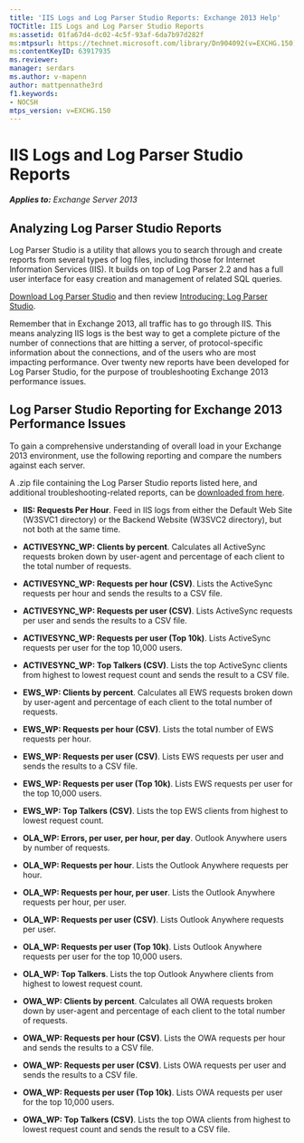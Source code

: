 ```yaml
---
title: 'IIS Logs and Log Parser Studio Reports: Exchange 2013 Help'
TOCTitle: IIS Logs and Log Parser Studio Reports
ms:assetid: 01fa67d4-dc02-4c5f-93af-6da7b97d282f
ms:mtpsurl: https://technet.microsoft.com/library/Dn904092(v=EXCHG.150)
ms:contentKeyID: 63917935
ms.reviewer: 
manager: serdars
ms.author: v-mapenn
author: mattpennathe3rd
f1.keywords:
- NOCSH
mtps_version: v=EXCHG.150
---
```


# IIS Logs and Log Parser Studio Reports

_**Applies to:** Exchange Server 2013_

## Analyzing Log Parser Studio Reports

Log Parser Studio is a utility that allows you to search through and create reports from several types of log files, including those for Internet Information Services (IIS). It builds on top of Log Parser 2.2 and has a full user interface for easy creation and management of related SQL queries.

[Download Log Parser Studio](https://gallery.technet.microsoft.com/Log-Parser-Studio-cd458765) and then review [Introducing: Log Parser Studio](https://techcommunity.microsoft.com/t5/exchange-team-blog/introducing-log-parser-studio/ba-p/601131).

Remember that in Exchange 2013, all traffic has to go through IIS. This means analyzing IIS logs is the best way to get a complete picture of the number of connections that are hitting a server, of protocol-specific information about the connections, and of the users who are most impacting performance. Over twenty new reports have been developed for Log Parser Studio, for the purpose of troubleshooting Exchange 2013 performance issues.

## Log Parser Studio Reporting for Exchange 2013 Performance Issues

To gain a comprehensive understanding of overall load in your Exchange 2013 environment, use the following reporting and compare the numbers against each server.

A .zip file containing the Log Parser Studio reports listed here, and additional troubleshooting-related reports, can be [downloaded from here](https://gallery.technet.microsoft.com/Log-Parser-Studio-Report-f17f6b8b).

- **IIS: Requests Per Hour**. Feed in IIS logs from either the Default Web Site (W3SVC1 directory) or the Backend Website (W3SVC2 directory), but not both at the same time.

- **ACTIVESYNC\_WP: Clients by percent**. Calculates all ActiveSync requests broken down by user-agent and percentage of each client to the total number of requests.

- **ACTIVESYNC\_WP: Requests per hour (CSV)**. Lists the ActiveSync requests per hour and sends the results to a CSV file.

- **ACTIVESYNC\_WP: Requests per user (CSV)**. Lists ActiveSync requests per user and sends the results to a CSV file.

- **ACTIVESYNC\_WP: Requests per user (Top 10k)**. Lists ActiveSync requests per user for the top 10,000 users.

- **ACTIVESYNC\_WP: Top Talkers (CSV)**. Lists the top ActiveSync clients from highest to lowest request count and sends the result to a CSV file.

- **EWS\_WP: Clients by percent**. Calculates all EWS requests broken down by user-agent and percentage of each client to the total number of requests.

- **EWS\_WP: Requests per hour (CSV)**. Lists the total number of EWS requests per hour.

- **EWS\_WP: Requests per user (CSV)**. Lists EWS requests per user and sends the results to a CSV file.

- **EWS\_WP: Requests per user (Top 10k)**. Lists EWS requests per user for the top 10,000 users.

- **EWS\_WP: Top Talkers (CSV)**. Lists the top EWS clients from highest to lowest request count.

- **OLA\_WP: Errors, per user, per hour, per day**. Outlook Anywhere users by number of requests.

- **OLA\_WP: Requests per hour**. Lists the Outlook Anywhere requests per hour.

- **OLA\_WP: Requests per hour, per user**. Lists the Outlook Anywhere requests per hour, per user.

- **OLA\_WP: Requests per user (CSV)**. Lists Outlook Anywhere requests per user.

- **OLA\_WP: Requests per user (Top 10k)**. Lists Outlook Anywhere requests per user for the top 10,000 users.

- **OLA\_WP: Top Talkers**. Lists the top Outlook Anywhere clients from highest to lowest request count.

- **OWA\_WP: Clients by percent**. Calculates all OWA requests broken down by user-agent and percentage of each client to the total number of requests.

- **OWA\_WP: Requests per hour (CSV)**. Lists the OWA requests per hour and sends the results to a CSV file.

- **OWA\_WP: Requests per user (CSV)**. Lists OWA requests per user and sends the results to a CSV file.

- **OWA\_WP: Requests per user (Top 10k)**. Lists OWA requests per user for the top 10,000 users.

- **OWA\_WP: Top Talkers (CSV)**. Lists the top OWA clients from highest to lowest request count and sends the result to a CSV file.
